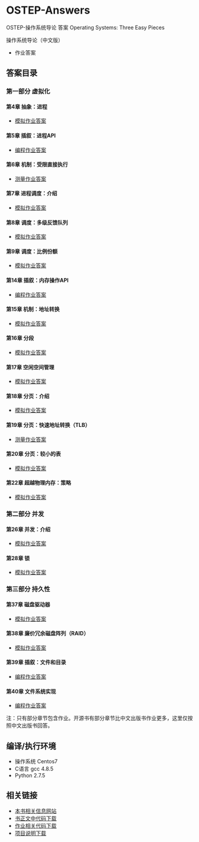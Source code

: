 # OSTEP-Answers
OSTEP-操作系统导论 答案 Operating Systems: Three Easy Pieces

操作系统导论（中文版）
* 作业答案

## 答案目录

### 第一部分 虚拟化
#### 第4章 抽象：进程
* [模拟作业答案](Chapter-4/Chapter-4-Homework-Answers.md)
#### 第5章 插叙：进程API
* [编程作业答案](Chapter-5/Chapter-5-Homework-Answers.md)
#### 第6章 机制：受限直接执行
* [测量作业答案](Chapter-6/Chapter-6-Homework-Answers.md)
#### 第7章 进程调度：介绍
* [模拟作业答案](Chapter-7/Chapter-7-Homework-Answers.md)
#### 第8章 调度：多级反馈队列
* [模拟作业答案](Chapter-8/Chapter-8-Homework-Answers.md)
#### 第9章 调度：比例份额
* [模拟作业答案](Chapter-9/Chapter-9-Homework-Answers.md)
#### 第14章 插叙：内存操作API
* [编程作业答案](Chapter-14/Chapter-14-Homework-Answers.md)
#### 第15章 机制：地址转换
* [模拟作业答案](Chapter-15/Chapter-15-Homework-Answers.md)
#### 第16章 分段
* [模拟作业答案](Chapter-16/Chapter-16-Homework-Answers.md)
#### 第17章 空闲空间管理
* [模拟作业答案](Chapter-17/Chapter-17-Homework-Answers.md)
#### 第18章 分页：介绍
* [模拟作业答案](Chapter-18/Chapter-18-Homework-Answers.md)
#### 第19章 分页：快速地址转换（TLB）
* [测量作业答案](Chapter-19/Chapter-19-Homework-Answers.md)
#### 第20章 分页：较小的表
* [模拟作业答案](Chapter-20/Chapter-20-Homework-Answers.md)
#### 第22章 超越物理内存：策略
* [模拟作业答案](Chapter-22/Chapter-22-Homework-Answers.md)
### 第二部分 并发
#### 第26章 并发：介绍
* [模拟作业答案](Chapter-26/Chapter-26-Homework-Answers.md)
#### 第28章 锁
* [模拟作业答案](Chapter-28/Chapter-28-Homework-Answers.md)
### 第三部分 持久性
#### 第37章 磁盘驱动器
* [模拟作业答案](Chapter-37/Chapter-37-Homework-Answers.md)
#### 第38章 廉价冗余磁盘阵列（RAID）
* [模拟作业答案](Chapter-38/Chapter-38-Homework-Answers.md)
#### 第39章 插叙：文件和目录
* [编程作业答案](Chapter-39/Chapter-39-Homework-Answers.md)
#### 第40章 文件系统实现
* [编程作业答案](Chapter-40/Chapter-40-Homework-Answers.md)



注：只有部分章节包含作业。开源书有部分章节比中文出版书作业更多，这里仅按照中文出版书回答。

## 编译/执行环境
* 操作系统 Centos7
* C语言 gcc 4.8.5
* Python 2.7.5

## 相关链接
* [本书相关信息网站](http://pages.cs.wisc.edu/~remzi/OSTEP/)  
* [书正文中代码下载](https://github.com/remzi-arpacidusseau/ostep-code)  
* [作业相关代码下载](https://github.com/remzi-arpacidusseau/ostep-homework)  
* [项目说明下载](https://github.com/remzi-arpacidusseau/ostep-projects)  
